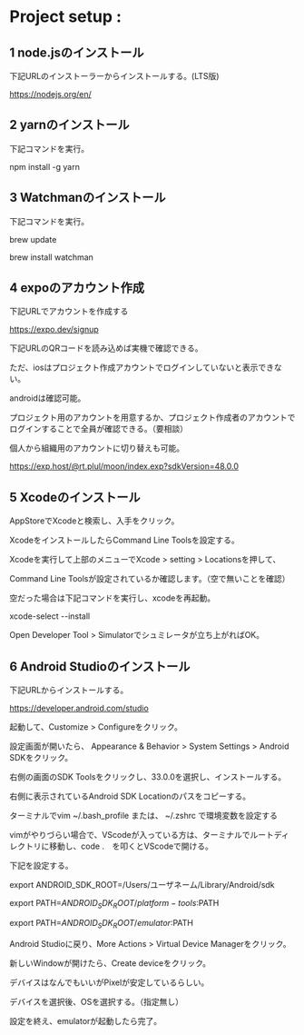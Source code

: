 # Project setup :
## 1 node.jsのインストール
下記URLのインストーラーからインストールする。(LTS版)

https://nodejs.org/en/

## 2 yarnのインストール
下記コマンドを実行。

npm install -g yarn

## 3 Watchmanのインストール
下記コマンドを実行。

brew update

brew install watchman

## 4 expoのアカウント作成
下記URLでアカウントを作成する

https://expo.dev/signup

下記URLのQRコードを読み込めば実機で確認できる。

ただ、iosはプロジェクト作成アカウントでログインしていないと表示できない。

androidは確認可能。

プロジェクト用のアカウントを用意するか、プロジェクト作成者のアカウントでログインすることで全員が確認できる。（要相談）

個人から組織用のアカウントに切り替えも可能。

https://exp.host/@rt.plul/moon/index.exp?sdkVersion=48.0.0

## 5 Xcodeのインストール
AppStoreでXcodeと検索し、入手をクリック。

XcodeをインストールしたらCommand Line Toolsを設定する。

Xcodeを実行して上部のメニューでXcode > setting > Locationsを押して、

Command Line Toolsが設定されているか確認します。（空で無いことを確認）

空だった場合は下記コマンドを実行し、xcodeを再起動。

xcode-select --install

Open Developer Tool > Simulatorでシュミレータが立ち上がればOK。

## 6 Android Studioのインストール
下記URLからインストールする。

https://developer.android.com/studio

起動して、Customize > Configureをクリック。

設定画面が開いたら、 Appearance & Behavior > System Settings > Android SDKをクリック。

右側の画面のSDK Toolsをクリックし、33.0.0を選択し、インストールする。

右側に表示されているAndroid SDK Locationのパスをコピーする。

ターミナルでvim ~/.bash_profile または、 ~/.zshrc で環境変数を設定する

vimがやりづらい場合で、VScodeが入っている方は、ターミナルでルートディレクトリに移動し、code .　を叩くとVScodeで開ける。

下記を設定する。

export ANDROID_SDK_ROOT=/Users/ユーザネーム/Library/Android/sdk

export PATH=$ANDROID_SDK_ROOT/platform-tools:$PATH

export PATH=$ANDROID_SDK_ROOT/emulator:$PATH

Android Studioに戻り、More Actions > Virtual Device Managerをクリック。

新しいWindowが開けたら、Create deviceをクリック。

デバイスはなんでもいいがPixelが安定しているらしい。

デバイスを選択後、OSを選択する。（指定無し）

設定を終え、emulatorが起動したら完了。

